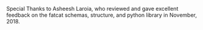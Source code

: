 
Special Thanks to Asheesh Laroia, who reviewed and gave excellent feedback on
the fatcat schemas, structure, and python library in November, 2018.

